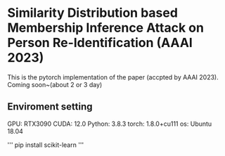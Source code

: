 # Similarity Distribution based Membership Inference Attack on Person Re-Identification (AAAI 2023)
This is the pytorch implementation of the paper (accpted by AAAI 2023). Coming soon~(about 2 or 3 day)
## Enviroment setting

GPU: RTX3090
CUDA: 12.0
Python: 3.8.3
torch: 1.8.0+cu111
os: Ubuntu 18.04

'''
pip install scikit-learn
'''
